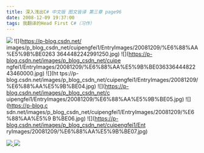 ```yaml
---
title: 深入浅出C# 中文版 图文皆译 第三章 page96
date: 2008-12-09 19:37:00
tags: 我翻译的Head First C#（习作）
---
```

![](https://p-blog.csdn.net/images/p_blog_csdn_net/cuipengfei1/EntryImages/20081209/%E6%88%AA%E5%9B%BE01633644482242678750.jpg) ![](https://p-blog.csdn.net/
images/p_blog_csdn_net/cuipengfei1/EntryImages/20081209/%E6%88%AA%E5%9B%BE0263
3644482242991250.jpg) ![](https://p-blog.csdn.net/images/p_blog_csdn_net/cuipe
ngfei1/EntryImages/20081209/%E6%88%AA%E5%9B%BE03633644482243460000.jpg) ![](ht
tps://p-blog.csdn.net/images/p_blog_csdn_net/cuipengfei1/EntryImages/20081209/
%E6%88%AA%E5%9B%BE04.jpg) ![](https://p-blog.csdn.net/images/p_blog_csdn_net/c
uipengfei1/EntryImages/20081209/%E6%88%AA%E5%9B%BE05.jpg) ![](https://p-blog.c
sdn.net/images/p_blog_csdn_net/cuipengfei1/EntryImages/20081209/%E6%88%AA%E5%9
B%BE06.jpg) ![](https://p-blog.csdn.net/images/p_blog_csdn_net/cuipengfei1/Ent
ryImages/20081209/%E6%88%AA%E5%9B%BE07.jpg)



[ ![](https://profile.csdnimg.cn/5/2/5/3_cuipengfei1)
![](https://g.csdnimg.cn/static/user-reg-year/1x/11.png)
](https://blog.csdn.net/cuipengfei1)





